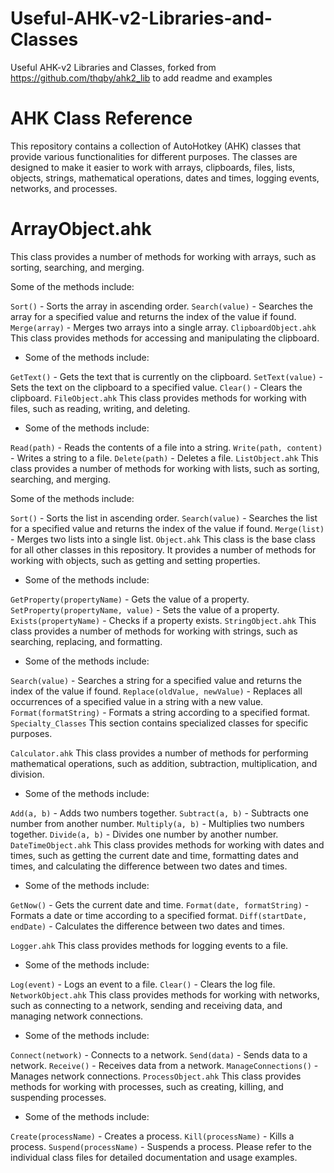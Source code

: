 # Useful-AHK-v2-Libraries-and-Classes
Useful AHK-v2 Libraries and Classes, forked from https://github.com/thqby/ahk2_lib to add readme and examples
# AHK Class Reference

This repository contains a collection of AutoHotkey (AHK) classes that provide various functionalities for different purposes. The classes are designed to make it easier to work with arrays, clipboards, files, lists, objects, strings, mathematical operations, dates and times, logging events, networks, and processes.

# ArrayObject.ahk
This class provides a number of methods for working with arrays, such as sorting, searching, and merging.

Some of the methods include:

`Sort()` - Sorts the array in ascending order.
`Search(value)` - Searches the array for a specified value and returns the index of the value if found.
`Merge(array)` - Merges two arrays into a single array.
`ClipboardObject.ahk`
This class provides methods for accessing and manipulating the clipboard.

- Some of the methods include:

`GetText()` - Gets the text that is currently on the clipboard.
`SetText(value)` - Sets the text on the clipboard to a specified value.
`Clear()` - Clears the clipboard.
`FileObject.ahk`
This class provides methods for working with files, such as reading, writing, and deleting.

- Some of the methods include:

`Read(path)` - Reads the contents of a file into a string.
`Write(path, content)` - Writes a string to a file.
`Delete(path)` - Deletes a file.
`ListObject.ahk`
This class provides a number of methods for working with lists, such as sorting, searching, and merging.

Some of the methods include:

`Sort()` - Sorts the list in ascending order.
`Search(value)` - Searches the list for a specified value and returns the index of the value if found.
`Merge(list)` - Merges two lists into a single list.
`Object.ahk`
This class is the base class for all other classes in this repository. It provides a number of methods for working with objects, such as getting and setting properties.

- Some of the methods include:

`GetProperty(propertyName)` - Gets the value of a property.
`SetProperty(propertyName, value)` - Sets the value of a property.
`Exists(propertyName)` - Checks if a property exists.
`StringObject.ahk`
This class provides a number of methods for working with strings, such as searching, replacing, and formatting.

- Some of the methods include:

`Search(value)` - Searches a string for a specified value and returns the index of the value if found.
`Replace(oldValue, newValue)` - Replaces all occurrences of a specified value in a string with a new value.
`Format(formatString)` - Formats a string according to a specified format.
`Specialty_Classes`
This section contains specialized classes for specific purposes.

`Calculator.ahk`
This class provides a number of methods for performing mathematical operations, such as addition, subtraction, multiplication, and division.

- Some of the methods include:

`Add(a, b)` - Adds two numbers together.
`Subtract(a, b)` - Subtracts one number from another number.
`Multiply(a, b)` - Multiplies two numbers together.
`Divide(a, b)` - Divides one number by another number.
`DateTimeObject.ahk`
This class provides methods for working with dates and times, such as getting the current date and time, formatting dates and times, and calculating the difference between two dates and times.

- Some of the methods include:

`GetNow()` - Gets the current date and time.
`Format(date, formatString)` - Formats a date or time according to a specified format.
`Diff(startDate, endDate)` - Calculates the difference between two dates and times.

`Logger.ahk`
This class provides methods for logging events to a file.

- Some of the methods include:

`Log(event)` - Logs an event to a file.
`Clear()` - Clears the log file.
`NetworkObject.ahk`
This class provides methods for working with networks, such as connecting to a network, sending and receiving data, and managing network connections.

- Some of the methods include:

`Connect(network)` - Connects to a network.
`Send(data)` - Sends data to a network.
`Receive()` - Receives data from a network.
`ManageConnections()` - Manages network connections.
`ProcessObject.ahk`
This class provides methods for working with processes, such as creating, killing, and suspending processes.

- Some of the methods include:

`Create(processName)` - Creates a process.
`Kill(processName)` - Kills a process.
`Suspend(processName)` - Suspends a process.
Please refer to the individual class files for detailed documentation and usage examples.





